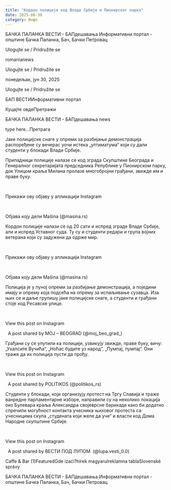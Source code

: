 ```yaml
---
title: "Кордон полиције код Владе Србије и Пионирског парка"
date: 2025-06-30
category: Инфо
---
```


БАЧКА ПАЛАНКА ВЕСТИ - БАПдешавања Информативни портал - општине Бачка Паланка, Бач, Бачки Петровац

Ulogujte se / Pridružite se

romanianews

Ulogujte se / Pridružite se

понедељак, јун 30, 2025

Ulogujte se / Pridružite se

БАП ВЕСТИИнформативни портал

Куцајте овдеПретражи

БАЧКА ПАЛАНКА ВЕСТИ - БАПдешавања news

type here...Претрага

Јаке полицијске снаге у опреми за разбијање демонстрација распоређене су вечерас уочи истека „ултиматума“ који су дали студенти у блокади Влади Србије.

Припадници полиције налазе се код зграда Скупштине Београда и Генералног секретаријата председника Републике у Пионирском парку, док Улицом краља Милана пролазе многобројни грађани, звижде им и праве буку.


 












Прикажи ову објаву у апликацији Instagram






















 


Објава коју дели Mašina (@masina.rs)





Кордон полиције налази се од 20 сати и испред зграде Владе Србије, али и испред Уставног суда. Ту су и студенти редари и група војних ветерана који су задужени да одрже мир.


 










Прикажи ову објаву у апликацији Instagram






















 












Објава коју дели Mašina (@masina.rs)





Полиција је у пуној опреми за разбијање демонстрација, а поједини имају и опрему која подсећа на опрему за испаљивање сузавца. Иза њих се и даље групишу јаке полицијске снаге, а студенти и грађани стоје код Ресавске улице.


 










View this post on Instagram






















 
A post shared by MOJ – BEOGRAD (@moj_beo_grad_)



Грађани су се упутили ка полицији, узвикују звижде, праве буку, вичу: „Ухапсите Вучића“, „Ноћас будите уз народ“, „Пумпај, пумпај“. Они траже да их полиција пусти да прођу.


 










View this post on Instagram






















 
A post shared by POLITIKOS (@politikos_rs)



Студенти у блокади, који организују протест на Тргу Славија и траже ванредне парламентарне изборе, направили су на неколико локација око Булевара краља Александра својеврсне барикаде како би додатно спречили могућност контакта учесника њиховог протеста са учесницима скупа „студената који желе да уче“ и власти код Дома Народне скупштине Србије.


 










View this post on Instagram






















 
A post shared by ВЕСТИ ПОД ЛУПОМ ️ (@lupa.vesti_0.0)

Caffe & Bar (1)FeaturedGde izaći?hírek magyarulreklamna tablaSlovenské správy

БАЧКА ПАЛАНКА ВЕСТИ - БАПдешавања Информативни портал - општине Бачка Паланка, Бач, Бачки Петровац
